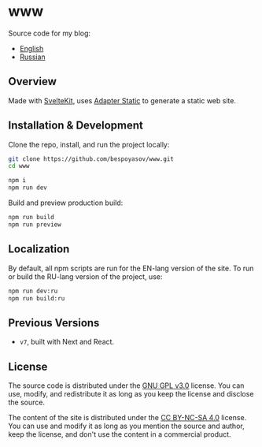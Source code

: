# www

Source code for my blog:

- [English](https://bespoyasov.me)
- [Russian](https://bespoyasov.ru)

## Overview

Made with [SvelteKit](https://kit.svelte.dev), uses [Adapter Static](https://kit.svelte.dev/docs/adapter-static) to generate a static web site.

## Installation & Development

Clone the repo, install, and run the project locally:

```sh
git clone https://github.com/bespoyasov/www.git
cd www

npm i
npm run dev
```

Build and preview production build:

```sh
npm run build
npm run preview
```

## Localization

By default, all npm scripts are run for the EN-lang version of the site. To run or build the RU-lang version of the project, use:

```sh
npm run dev:ru
npm run build:ru
```

## Previous Versions

- `v7`, built with Next and React.

## License

The source code is distributed under the [GNU GPL v3.0](LICENSE) license. You can use, modify, and redistribute it as long as you keep the license and disclose the source.

The content of the site is distributed under the [CC BY-NC-SA 4.0](LICENSE-SA.md) license. You can use and modify it as long as you mention the source and author, keep the license, and don't use the content in a commercial product.
